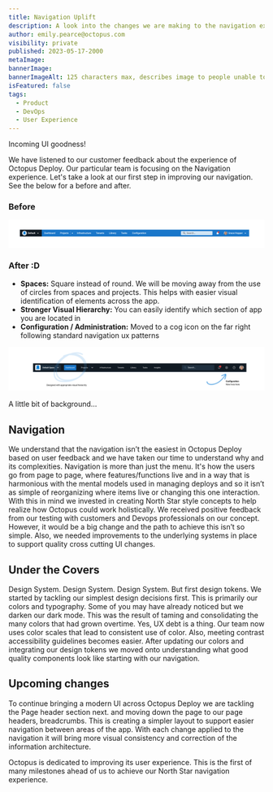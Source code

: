 ```yaml
---
title: Navigation Uplift
description: A look into the changes we are making to the navigation experience in Octopus.
author: emily.pearce@octopus.com
visibility: private
published: 2023-05-17-2000
metaImage: 
bannerImage: 
bannerImageAlt: 125 characters max, describes image to people unable to see it.
isFeatured: false
tags: 
  - Product
  - DevOps
  - User Experience
---
```


Incoming UI goodness!

We have listened to our customer feedback about the experience of Octopus Deploy. Our particular team is focusing on the Navigation experience. Let's take a look at our first step in improving our navigation. See the below for a before and after.

### Before
![Screen shot of Octopus Deploy Navigation beforehand](Navigation-Before.png)

### After :D

- **Spaces:** Square instead of round. We will be moving away from the use of circles from spaces and projects. This helps with easier visual identification of elements across the app.
- **Stronger Visual Hierarchy:** You can easily identify which section of app you are located in
- **Configuration / Administration:** Moved to a cog icon on the far right following standard navigation ux patterns

![Screen shot of Octopus Deploy Navigation beforehand](Navigation-After.png)


A little bit of background…

## Navigation

We understand that the navigation isn’t the easiest in Octopus Deploy based on user feedback and we have taken our time to understand why and its complexities. Navigation is more than just the menu. It's how the users go from page to page, where features/functions live and in a way that is harmonious with the mental models used in managing deploys and so it isn’t as simple of reorganizing where items live or changing this one interaction. With this in mind we invested in creating North Star style concepts to help realize how Octopus could work holistically. We received positive feedback from our testing with customers and Devops professionals on our concept. However, it would be a big change and the path to achieve this isn’t so simple.  Also, we needed improvements to the underlying systems in place to support quality cross cutting UI changes.

## Under the Covers

Design System. Design System. Design System. But first design tokens. We started by tackling our simplest design decisions first. This is primarily our colors and typography. Some of you may have already noticed but we darken our dark mode. This was the result of taming and consolidating the many colors that had grown overtime. Yes, UX debt is a thing. Our team now uses color scales that lead to consistent use of color. Also, meeting contrast accessibility guidelines becomes easier. After updating our colors and integrating our design tokens we moved onto understanding what good quality components look like starting with our navigation. 

## Upcoming changes

To continue bringing a modern UI across Octopus Deploy we are tackling the Page header section next. and moving down the page to our page headers, breadcrumbs. This is creating a simpler layout to support easier navigation between areas of the app. With each change applied to the navigation it will bring more visual consistency and correction of the information architecture.



Octopus is dedicated to improving its user experience. This is the first of many milestones ahead of us to achieve our North Star navigation experience. 



